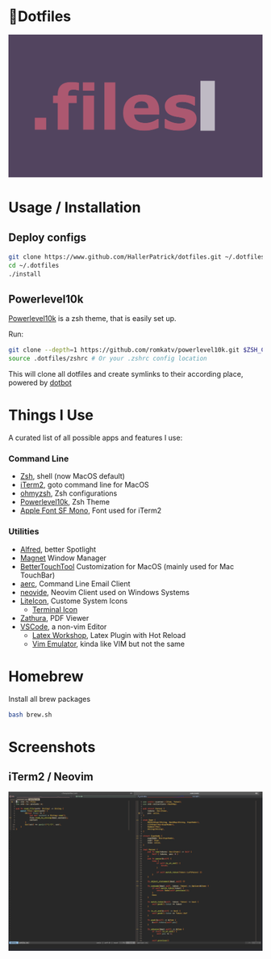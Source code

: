 # 📄Dotfiles

<p align="center">
  <img src="./assets/banner.png"/>
</p>

# Usage / Installation

## Deploy configs

```bash
git clone https://www.github.com/HallerPatrick/dotfiles.git ~/.dotfiles
cd ~/.dotfiles
./install
```

## Powerlevel10k

[Powerlevel10k](https://github.com/romkatv/powerlevel10k#oh-my-zsh) is a zsh theme, that is easily set up.

Run:
```bash
git clone --depth=1 https://github.com/romkatv/powerlevel10k.git $ZSH_CUSTOM/themes/powerlevel10k
source .dotfiles/zshrc # Or your .zshrc config location
```

This will clone all dotfiles and create symlinks to their according place, powered by
[dotbot](https://github.com/anishathalye/dotbot)

# Things I Use

A curated list of all possible apps and features I use:

### Command Line

* [Zsh](https://www.zsh.org/), shell (now MacOS default)
* [iTerm2](https://iterm2.com/), goto command line for MacOS
* [ohmyzsh](https://github.com/ohmyzsh/ohmyzsh), Zsh configurations
* [Powerlevel10k](https://github.com/romkatv/powerlevel10k), Zsh Theme
* [Apple Font SF Mono](https://developer.apple.com/fonts/), Font used for iTerm2

### Utilities

* [Alfred](https://www.alfredapp.com/), better Spotlight
* [Magnet](https://magnet.crowdcafe.com/) Window Manager
* [BetterTouchTool](https://folivora.ai/) Customization for MacOS (mainly used for Mac TouchBar)
* [aerc](https://aerc-mail.org/), Command Line Email Client
* [neovide](https://github.com/Kethku/neovide), Neovim Client used on Windows Systems
* [LiteIcon](https://freemacsoft.net/liteicon/), Custome System Icons
  * [Terminal Icon](https://github.com/dhanishgajjar/terminal-icons)
* [Zathura](https://pwmt.org/projects/zathura/), PDF Viewer
* [VSCode](https://code.visualstudio.com), a non-vim Editor
  * [Latex Workshop](https://marketplace.visualstudio.com/items?itemName=James-Yu.latex-workshop), Latex Plugin with Hot Reload
  * [Vim Emulator](https://marketplace.visualstudio.com/items?itemName=vscodevim.vim), kinda like VIM but not the same

# Homebrew

 Install all brew packages

```bash
bash brew.sh
```

# Screenshots

## iTerm2 / Neovim
![](./assets/nvim.png)
